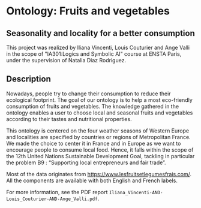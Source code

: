 # Ontology: Fruits and vegetables
## Seasonality and locality for a better consumption

This project was realized by Iliana Vincenti, Louis Couturier and Ange Valli in the scope of "IA301:Logics and Symbolic AI" course at ENSTA Paris, under the supervision of Natalia Diaz Rodriguez.

## Description

Nowadays, people try to change their consumption to reduce their ecological footprint. The goal of our ontology is to help a most eco-friendly consumption of fruits and vegetables. The knowledge gathered in the ontology enables a user to choose local and seasonal fruits and vegetables according to their tastes and nutritional properties.

This ontology is centered on the four weather seasons of Western Europe and localities are specified by countries or regions of Metropolitan France. We made the choice to center it in France and in Europe as we want to encourage people to consume local food. Hence, it falls within the scope of the 12th United Nations Sustainable Development Goal, tackling in particular the problem B9 : “Supporting local entrepreneurs and fair trade”. 

Most of the data originates from https://www.lesfruitsetlegumesfrais.com/. All the components are available with both English and French labels.

For more information, see the PDF report ```Iliana_Vincenti-AND-Louis_Couturier-AND-Ange_Valli.pdf```.
